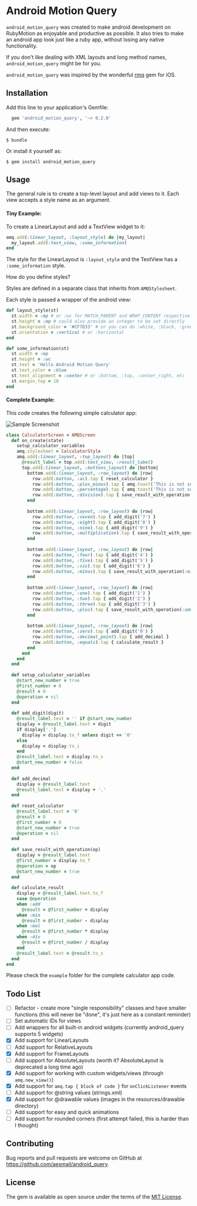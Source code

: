 # Android Motion Query

`android_motion_query` was created to make android development on RubyMotion as enjoyable and productive as possible.
It also tries to make an android app look just like a ruby app, without losing any native functionality.

If you don't like dealing with XML layouts and long method names, `android_motion_query` might be for you.

`android_motion_query` was inspired by the wonderful [rmq](http://github.com/infinitered/rmq/) gem for iOS.

## Installation


Add this line to your application's Gemfile:

```ruby
  gem 'android_motion_query', '~> 0.2.0'
```

And then execute:

    $ bundle

Or install it yourself as:

    $ gem install android_motion_query

## Usage

The general rule is to create a top-level layout and add views to it.
Each view accepts a style name as an argument.

#### Tiny Example:

To create a LinearLayout and add a TextView widget to it:

```ruby
amq.add(:linear_layout, :layout_style) do |my_layout|
  my_layout.add(:text_view, :some_information)
end
```

The style for the LinearLayout is `:layout_style` and the TextView has a `:some_information` style.

How do you define styles?

Styles are defined in a separate class that inherits from `AMQStylesheet`.

Each style is passed a wrapper of the android view:

```ruby
def layout_style(st)
  st.width = :mp # or :wc for MATCH_PARENT and WRAP_CONTENT respectively
  st.height = :mp # could also provide an integer to be set directly
  st.background_color = '#CF7D33' # or you can do :white, :black, :green, etc
  st.orientation = :vertical # or :horizontal
end

def some_information(st)
  st.width = :mp
  st.height = :wc
  st.text = 'Hello Android Motion Query'
  st.text_color = :blue
  st.text_alignment = :center # or :bottom, :top, :center_right, etc
  st.margin_top = 10
end
```


#### Complete Example:

This code creates the following simple calculator app:

![Sample Screenshot](screenshot.png)

```ruby
class CalculatorScreen < AMQScreen
  def on_create(state)
    setup_calculator_variables
    amq.stylesheet = CalculatorStyle
    amq.add(:linear_layout, :top_layout) do |top|
      @result_label = top.add(:text_view, :result_label)
      top.add(:linear_layout, :buttons_layout) do |bottom|
        bottom.add(:linear_layout, :row_layout) do |row|
          row.add(:button, :ac).tap { reset_calculator }
          row.add(:button, :plus_minus).tap { amq.toast('This is not supported yet') }
          row.add(:button, :percentage).tap { amq.toast('This is not supported yet') }
          row.add(:button, :division).tap { save_result_with_operation(:div) }
        end
        
        bottom.add(:linear_layout, :row_layout) do |row|
          row.add(:button, :seven).tap { add_digit('7') }
          row.add(:button, :eight).tap { add_digit('8') }
          row.add(:button, :nine).tap { add_digit('9') }
          row.add(:button, :multiplication).tap { save_result_with_operation(:mul) }
        end
        
        bottom.add(:linear_layout, :row_layout) do |row|
          row.add(:button, :four).tap { add_digit('4') }
          row.add(:button, :five).tap { add_digit('5') }
          row.add(:button, :six).tap { add_digit('6') }
          row.add(:button, :minus).tap { save_result_with_operation(:min) }
        end
        
        bottom.add(:linear_layout, :row_layout) do |row|
          row.add(:button, :one).tap { add_digit('1') }
          row.add(:button, :two).tap { add_digit('2') }
          row.add(:button, :three).tap { add_digit('3') }
          row.add(:button, :plus).tap { save_result_with_operation(:add) }
        end
        
        bottom.add(:linear_layout, :row_layout) do |row|
          row.add(:button, :zero).tap { add_digit('0') }
          row.add(:button, :decimal_point).tap { add_decimal }
          row.add(:button, :equals).tap { calculate_result }
        end
      end
    end
  end
  
  def setup_calculator_variables
    @start_new_number = true
    @first_number = 0
    @result = 0
    @operation = nil
  end
  
  def add_digit(digit)
    @result_label.text = '' if @start_new_number
    display = @result_label.text + digit
    if display['.']
      display = display.to_f unless digit == '0'
    else
      display = display.to_i
    end
    @result_label.text = display.to_s
    @start_new_number = false
  end
  
  def add_decimal
    display = @result_label.text
    @result_label.text = display + '.'
  end
  
  def reset_calculator
    @result_label.text = '0'
    @result = 0
    @first_number = 0
    @start_new_number = true
    @operation = nil
  end
  
  def save_result_with_operation(op)
    display = @result_label.text
    @first_number = display.to_f
    @operation = op
    @start_new_number = true
  end
  
  def calculate_result
    display = @result_label.text.to_f
    case @operation
    when :add
      @result = @first_number + display
    when :min
      @result = @first_number - display
    when :mul
      @result = @first_number * display
    when :div
      @result = @first_number / display
    end
    @result_label.text = @result.to_s
  end
end
```

Please check the `example` folder for the complete calculator app code.


## Todo List
- [ ] Refactor - create more "single responsibility" classes and have smaller functions (this will never be "done", it's just here as a constant reminder)
- [ ] Set automatic IDs for views
- [ ] Add wrappers for all built-in android widgets (currently android_query supports 5 widgets)
- [x] Add support for LinearLayouts
- [ ] Add support for RelativeLayouts
- [x] Add support for FrameLayouts
- [ ] Add support for AbsoluteLayouts (worth it? AbsoluteLayout is deprecated a long time ago)
- [x] Add support for working with custom widgets/views (through `amq.new_view()`)
- [x] Add support for `amq.tap { block of code }` for `onClickListener` events
- [ ] Add support for @string values (strings.xml)
- [x] Add support for @drawable values (images in the resources/drawable directory)
- [ ] Add support for easy and quick animations
- [ ] Add support for rounded corners (first attempt failed, this is harder than I thought)

## Contributing

Bug reports and pull requests are welcome on GitHub at https://github.com/aesmail/android_query.

## License

The gem is available as open source under the terms of the [MIT License](http://opensource.org/licenses/MIT).
